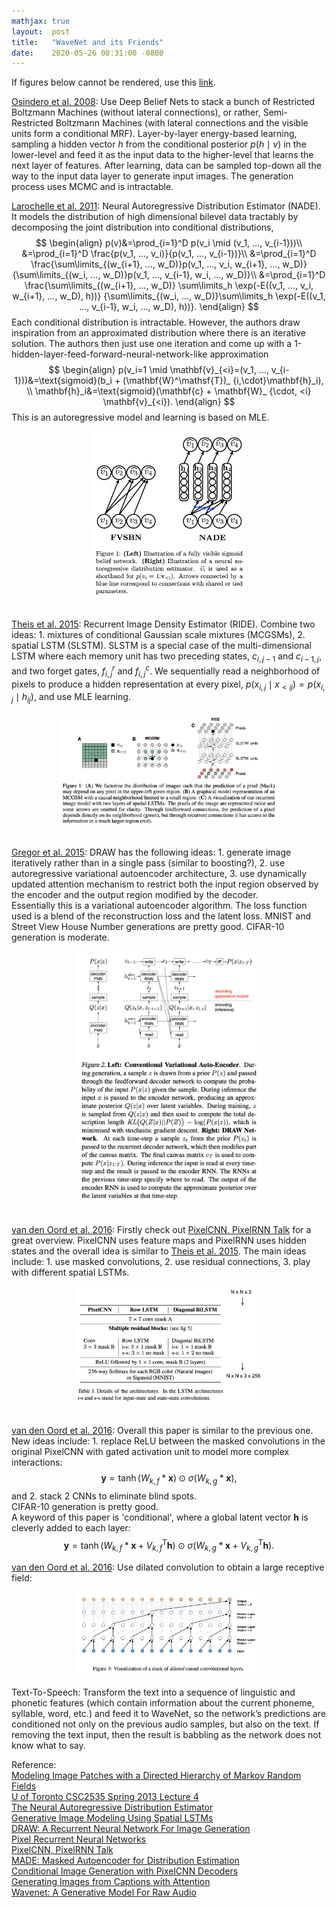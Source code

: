 ```yaml
---
mathjax: true
layout:  post
title:   "WaveNet and its Friends"
date:    2020-05-26 08:31:00 -0800
---
```


If figures below cannot be rendered, use this [link][link].

[Osindero et al. 2008][Modeling Image Patches with a Directed Hierarchy of Markov Random Fields]: Use Deep Belief Nets to stack a bunch of Restricted Boltzmann Machines (without lateral connections), or rather, Semi-Restricted Boltzmann Machines (with lateral connections and the visible units form a conditional MRF). Layer-by-layer energy-based learning, sampling a hidden vector $h$ from the conditional posterior $p(h \mid v)$ in the lower-level and feed it as the input data to the higher-level that learns the next layer of features. After learning, data can be sampled top-down all the way to the input data layer to generate input images. The generation process uses MCMC and is intractable.

[Larochelle et al. 2011][The Neural Autoregressive Distribution Estimator]: Neural Autoregressive Distribution Estimator (NADE). It models the distribution of high dimensional bilevel data tractably by decomposing the joint distribution into conditional distributions,
$$
\begin{align}
p(v)&=\prod_{i=1}^D p(v_i \mid (v_1, ..., v_{i-1}))\\
&=\prod_{i=1}^D \frac{p(v_1, ..., v_i)}{p(v_1, ..., v_{i-1})}\\
&=\prod_{i=1}^D \frac{\sum\limits_{(w_{i+1}, ..., w_D)}p(v_1, ..., v_i, w_{i+1}, ..., w_D)}{\sum\limits_{(w_i, ..., w_D)}p(v_1, ..., v_{i-1}, w_i, ..., w_D)}\\
&=\prod_{i=1}^D \frac{\sum\limits_{(w_{i+1}, ..., w_D)} \sum\limits_h \exp(-E((v_1, ..., v_i, w_{i+1}, ..., w_D), h))} {\sum\limits_{(w_i, ..., w_D)}\sum\limits_h \exp(-E((v_1, ..., v_{i-1}, w_i, ..., w_D), h))}.
\end{align}
$$
Each conditional distribution is intractable. However, the authors draw inspiration from an approximated distribution where there is an iterative solution. The authors then just use one iteration and come up with a 1-hidden-layer-feed-forward-neural-network-like approximation
$$
\begin{align}
p(v_i=1 \mid \mathbf{v}_{<i}=(v_1, ..., v_{i-1}))&=\text{sigmoid}(b_i + (\mathbf{W}^\mathsf{T})_ {i,\cdot}\mathbf{h}_i), \\
\mathbf{h}_i&=\text{sigmoid}(\mathbf{c} + \mathbf{W}_ {\cdot, <i} \mathbf{v}_{<i}).
\end{align}
$$
This is an autoregressive model and learning is based on MLE.
<center><img src="../assets/NADE.png" width="250"/></center>
<br />

[Theis et al. 2015][Generative Image Modeling Using Spatial LSTMs]: Recurrent Image Density Estimator (RIDE). Combine two ideas: 1. mixtures of conditional Gaussian scale mixtures (MCGSMs), 2. spatial LSTM (SLSTM). SLSTM is a special case of the multi-dimensional LSTM where each memory unit has two preceding states, $c_{i,j−1}$ and $c_{i−1,j}$, and two forget gates, $f_{i,j}^r$ and $f_{i,j}^c$. We sequentially read a neighborhood of pixels to produce a hidden representation at every pixel, $p(x_{i,j} \mid x_{<ij}) = p(x_{i,j} \mid h_{ij})$, and use MLE learning.
<center><img src="../assets/RIDE.png" width="350"/></center>
<br />

[Gregor et al. 2015][DRAW: A Recurrent Neural Network For Image Generation]: DRAW has the following ideas: 1. generate image iteratively rather than in a single pass (similar to boosting?), 2. use autoregressive variational autoencoder architecture, 3. use dynamically updated attention mechanism to restrict both the input region observed by the encoder and the output region modified by the decoder.  
Essentially this is a variational autoencoder algorithm. The loss function used is a blend of the reconstruction loss and the latent loss. MNIST and Street View House Number generations are pretty good. CIFAR-10 generation is moderate.
<center><img src="../assets/draw.png" width="300"/></center>
<br />

[van den Oord et al. 2016][Pixel Recurrent Neural Networks]: Firstly check out [PixelCNN, PixelRNN Talk][PixelCNN, PixelRNN Talk] for a great overview. PixelCNN uses feature maps and PixelRNN uses hidden states and the overall idea is similar to [Theis et al. 2015][Generative Image Modeling Using Spatial LSTMs]. The main ideas include: 1. use masked convolutions, 2. use residual connections, 3. play with different spatial LSTMs.
<center><img src="../assets/pixelcnnrnn.png" width="300"/></center>
<br />

[van den Oord et al. 2016][Conditional Image Generation with PixelCNN Decoders]: Overall this paper is similar to the previous one. New ideas include: 1. replace ReLU between the masked convolutions in the original PixelCNN with gated activation unit to model more complex interactions:
$$
\mathbf{y} = \tanh(W_{k,f} \ast \mathbf{x}) \odot \sigma(W_{k,g} \ast \mathbf{x}),
$$
and 2. stack 2 CNNs to eliminate blind spots.  
CIFAR-10 generation is pretty good.  
A keyword of this paper is 'conditional', where a global latent vector $\mathbf{h}$ is cleverly added to each layer:
$$
\mathbf{y} = \tanh(W_{k,f} \ast \mathbf{x} + V_{k,f}^\mathsf{T} \mathbf{h}) \odot \sigma(W_{k,g} \ast \mathbf{x} + V_{k,g}^\mathsf{T} \mathbf{h}).
$$

[van den Oord et al. 2016][Wavenet: A Generative Model For Raw Audio]: Use dilated convolution to obtain a large receptive field:
<center><img src="../assets/wavenet.png" width="300"/></center>
<br />
Text-To-Speech: Transform the text into a sequence of linguistic and phonetic features (which contain information about the current phoneme, syllable, word, etc.) and feed it to WaveNet, so the network’s predictions are conditioned not only on the previous audio samples, but also on the text. If removing the text input, then the result is babbling as the network does not know what to say.


Reference:  
[Modeling Image Patches with a Directed Hierarchy of Markov Random Fields][Modeling Image Patches with a Directed Hierarchy of Markov Random Fields]  
[U of Toronto CSC2535 Spring 2013 Lecture 4][U of Toronto CSC2535 Spring 2013 Lecture 4]  
[The Neural Autoregressive Distribution Estimator][The Neural Autoregressive Distribution Estimator]  
[Generative Image Modeling Using Spatial LSTMs][Generative Image Modeling Using Spatial LSTMs]  
[DRAW: A Recurrent Neural Network For Image Generation][DRAW: A Recurrent Neural Network For Image Generation]  
[Pixel Recurrent Neural Networks][Pixel Recurrent Neural Networks]  
[PixelCNN, PixelRNN Talk][PixelCNN, PixelRNN Talk]  
[MADE: Masked Autoencoder for Distribution Estimation][MADE: Masked Autoencoder for Distribution Estimation]  
[Conditional Image Generation with PixelCNN Decoders][Conditional Image Generation with PixelCNN Decoders]  
[Generating Images from Captions with Attention][Generating Images from Captions with Attention]  
[Wavenet: A Generative Model For Raw Audio][Wavenet: A Generative Model For Raw Audio]  

[link]: https://github.com/weiddeng/blog/blob/gh-pages/_posts/2020-05-26-wavenet-and-its-friends.markdown
[Modeling Image Patches with a Directed Hierarchy of Markov Random Fields]: https://papers.nips.cc/paper/3279-modeling-image-patches-with-a-directed-hierarchy-of-markov-random-fields.pdf
[U of Toronto CSC2535 Spring 2013 Lecture 4]: http://www.cs.toronto.edu/~hinton/csc2535/lectures.html
[The Neural Autoregressive Distribution Estimator]: http://proceedings.mlr.press/v15/larochelle11a/larochelle11a.pdf
[Generative Image Modeling Using Spatial LSTMs]: https://arxiv.org/pdf/1506.03478.pdf
[DRAW: A Recurrent Neural Network For Image Generation]: https://arxiv.org/pdf/1502.04623.pdf
[Pixel Recurrent Neural Networks]: https://arxiv.org/pdf/1601.06759.pdf
[PixelCNN, PixelRNN Talk]: https://www.youtube.com/watch?v=-FFveGrG46w
[MADE: Masked Autoencoder for Distribution Estimation]: https://arxiv.org/pdf/1502.03509.pdf
[Conditional Image Generation with PixelCNN Decoders]: https://arxiv.org/pdf/1606.05328.pdf
[Generating Images from Captions with Attention]: https://arxiv.org/pdf/1511.02793.pdf
[Wavenet: A Generative Model For Raw Audio]: https://arxiv.org/pdf/1609.03499.pdf
